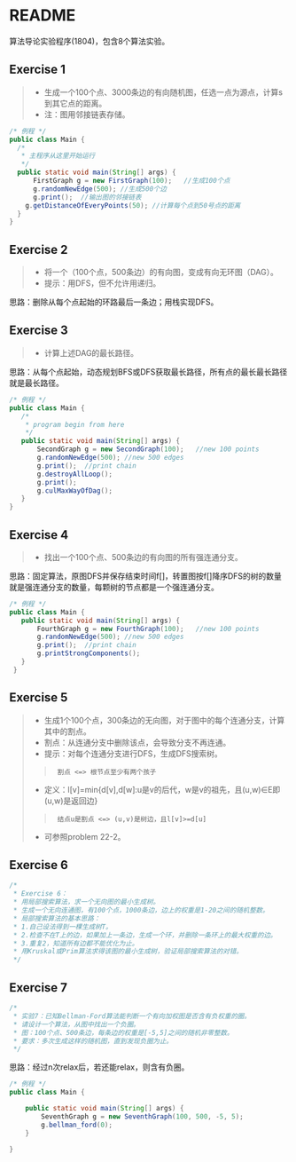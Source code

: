 # README
算法导论实验程序(1804)，包含8个算法实验。

<!-- |Aothor|爱吃大板|
|---|---|
|Email|rayiooo@foxmail.com| -->

## Exercise 1

> * 生成一个100个点、3000条边的有向随机图，任选一点为源点，计算s到其它点的距离。
> * 注：图用邻接链表存储。
 
```Java
/* 例程 */
public class Main {
  /*
   * 主程序从这里开始运行
   */
  public static void main(String[] args) {
	  FirstGraph g = new FirstGraph(100);	//生成100个点
	  g.randomNewEdge(500); //生成500个边
	  g.print();  //输出图的邻接链表
  	g.getDistanceOfEveryPoints(50); //计算每个点到50号点的距离
  }
}
 ```
 
## Exercise 2
> * 将一个（100个点，500条边）的有向图，变成有向无环图（DAG）。
> * 提示：用DFS，但不允许用递归。

思路：删除从每个点起始的环路最后一条边；用栈实现DFS。
 
## Exercise 3
> * 计算上述DAG的最长路径。

思路：从每个点起始，动态规划BFS或DFS获取最长路径，所有点的最长最长路径就是最长路径。
 
 ```Java
 /* 例程 */
 public class Main {
	/*
	 * program begin from here
	 */
	public static void main(String[] args) {
		SecondGraph g = new SecondGraph(100);	//new 100 points
		g.randomNewEdge(500); //new 500 edges
		g.print();  //print chain
		g.destroyAllLoop();
		g.print();
		g.culMaxWayOfDag();
	}
 }
 ```
 
## Exercise 4
> * 找出一个100个点、500条边的有向图的所有强连通分支。

思路：固定算法，原图DFS并保存结束时间f[]，转置图按f[]降序DFS的树的数量就是强连通分支的数量，每颗树的节点都是一个强连通分支。
 
 ```Java
 /* 例程 */
 public class Main {
	public static void main(String[] args) {
		FourthGraph g = new FourthGraph(100);	//new 100 points
		g.randomNewEdge(500); //new 500 edges
		g.print();  //print chain
		g.printStrongComponents();
	}
  }
 ```
 
## Exercise 5
>* 生成1个100个点，300条边的无向图，对于图中的每个连通分支，计算其中的割点。
>* 割点：从连通分支中删除该点，会导致分支不再连通。
>* 提示：对每个连通分支进行DFS，生成DFS搜索树。
>>		割点 <=> 根节点至少有两个孩子
>* 定义：l[v]=min{d[v],d[w]:u是v的后代，w是v的祖先，且(u,w)∈E即(u,w)是返回边}
>>		结点u是割点 <=> (u,v)是树边，且l[v]>=d[u]
>* 可参照problem 22-2。

## Exercise 6
```java
/*
 * Exercise 6：
 * 用局部搜索算法，求一个无向图的最小生成树。
 * 生成一个无向连通图，有100个点，1000条边，边上的权重是1-20之间的随机整数。
 * 局部搜索算法的基本思路：
 * 1.自己设法得到一棵生成树T。
 * 2.检查不在T上的边，如果加上一条边，生成一个环，并删除一条环上的最大权重的边。
 * 3.重复2，知道所有边都不能优化为止。
 * 用Kruskal或Prim算法求得该图的最小生成树，验证局部搜索算法的对错。
 */
```

## Exercise 7
```java
/*
 * 实验7：已知Bellman-Ford算法能判断一个有向加权图是否含有负权重的圈。
 * 请设计一个算法，从图中找出一个负圈。
 * 图：100个点、500条边，每条边的权重是[-5,5]之间的随机非零整数。
 * 要求：多次生成这样的随机图，直到发现负圈为止。
 */
```

思路：经过n次relax后，若还能relax，则含有负圈。

```java
/* 例程 */
public class Main {

	public static void main(String[] args) {
		SeventhGraph g = new SeventhGraph(100, 500, -5, 5);
		g.bellman_ford(0);
	}

}

```

